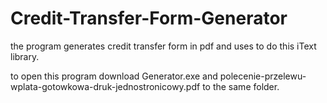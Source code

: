 # Credit-Transfer-Form-Generator
the program generates credit transfer form in pdf and uses to do this iText library.

to open this program download Generator.exe and polecenie-przelewu-wplata-gotowkowa-druk-jednostronicowy.pdf 
to the same folder.


